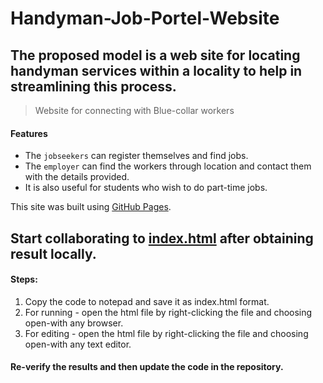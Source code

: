 # Handyman-Job-Portel-Website

## **The proposed model is a web site for locating handyman services within a locality to help in streamlining this process**.
> Website for connecting with Blue-collar workers


#### **Features**
- The `jobseekers` can register themselves and find jobs. 
- The `employer` can find the workers through location and contact them with the details provided. 
- It is also useful for students who wish to do part-time jobs.

This site was built using [GitHub Pages](https://pages.github.com/).


## Start collaborating to [index.html](https://github.com/arjunr50/Handyman-Job-Portel-Website/blob/main/index.html) after obtaining result locally.

#### Steps:
1. Copy the code to notepad and save it as index.html format.
2. For running - open the html file by right-clicking the file and choosing open-with any browser.
3. For editing - open the html file by right-clicking the file and choosing open-with any text editor.
#### Re-verify the results and then update the code in the repository.
